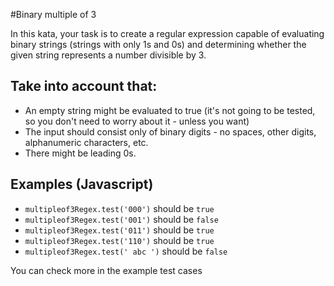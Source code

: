 ﻿#Binary multiple of 3

In this kata, your task is to create a regular expression capable of evaluating binary strings (strings with only 1s and 0s) and determining whether the given string represents a number divisible by 3.

## Take into account that:
- An empty string might be evaluated to true (it's not going to be tested, so you don't need to worry about it - unless you want)
- The input should consist only of binary digits - no spaces, other digits, alphanumeric characters, etc.
- There might be leading 0s.

## Examples (Javascript)
- `multipleof3Regex.test('000')` should be `true`
- `multipleof3Regex.test('001')` should be `false`
- `multipleof3Regex.test('011')` should be `true`
- `multipleof3Regex.test('110')` should be `true`
- `multipleof3Regex.test(' abc ')` should be `false`

You can check more in the example test cases